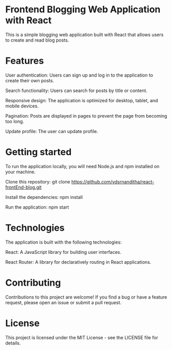 # Frontend Blogging Web Application with React
This is a simple blogging web application built with React that allows users to create and read blog posts. 

# Features
User authentication: Users can sign up and log in to the application to create their own posts.

Search functionality: Users can search for posts by title or content.

Responsive design: The application is optimized for desktop, tablet, and mobile devices.

Pagination: Posts are displayed in pages to prevent the page from becoming too long.

Update profile: The user can update profile.

# Getting started
To run the application locally, you will need Node.js and npm installed on your machine.

Clone this repository: git clone https://github.com/vdsrnanditha/react-frontEnd-blog.git

Install the dependencies: npm install

Run the application: npm start

# Technologies
The application is built with the following technologies:

React: A JavaScript library for building user interfaces.

React Router: A library for declaratively routing in React applications.

# Contributing
Contributions to this project are welcome! If you find a bug or have a feature request, please open an issue or submit a pull request.

# License
This project is licensed under the MIT License - see the LICENSE file for details.
